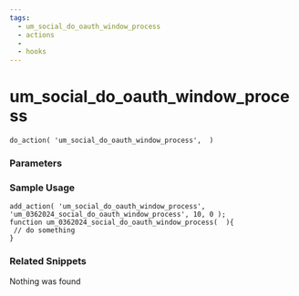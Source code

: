 ```yaml
---
tags: 
  - um_social_do_oauth_window_process
  - actions
  - 
  - hooks
---
```

# um\_social\_do\_oauth\_window\_process

``` php:no-line-numbers
do_action( 'um_social_do_oauth_window_process',  )
```
<div class='hook-sep'></div>

### Parameters

<div class='hook-sep'></div>



### Sample Usage

``` php:no-line-numbers
add_action( 'um_social_do_oauth_window_process', 'um_0362024_social_do_oauth_window_process', 10, 0 );
function um_0362024_social_do_oauth_window_process(  ){
 // do something
}
```
<div class='hook-sep'></div>



### Related Snippets

Nothing was found

